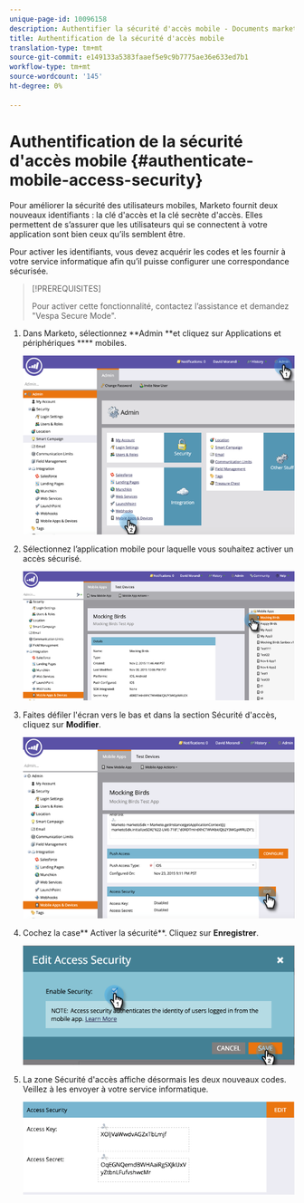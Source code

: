 ```yaml
---
unique-page-id: 10096158
description: Authentifier la sécurité d'accès mobile - Documents marketing - Documentation du produit
title: Authentification de la sécurité d'accès mobile
translation-type: tm+mt
source-git-commit: e149133a5383faaef5e9c9b7775ae36e633ed7b1
workflow-type: tm+mt
source-wordcount: '145'
ht-degree: 0%

---
```



# Authentification de la sécurité d&#39;accès mobile {#authenticate-mobile-access-security}

Pour améliorer la sécurité des utilisateurs mobiles, Marketo fournit deux nouveaux identifiants : la clé d&#39;accès et la clé secrète d&#39;accès. Elles permettent de s’assurer que les utilisateurs qui se connectent à votre application sont bien ceux qu’ils semblent être.

Pour activer les identifiants, vous devez acquérir les codes et les fournir à votre service informatique afin qu’il puisse configurer une correspondance sécurisée.

>[!PREREQUISITES]
>
>Pour activer cette fonctionnalité, contactez l’assistance et demandez &quot;Vespa Secure Mode&quot;.

1. Dans Marketo, sélectionnez **Admin **et cliquez sur Applications et périphériques **** mobiles.

   ![](assets/image2015-12-1-14-3a36-3a30.png)

1. Sélectionnez l’application mobile pour laquelle vous souhaitez activer un accès sécurisé.

   ![](assets/image2015-12-2-10-3a18-3a6.png)

1. Faites défiler l&#39;écran vers le bas et dans la section Sécurité d&#39;accès, cliquez sur **Modifier**.

   ![](assets/image2015-12-1-14-3a41-3a37.png)

1. Cochez la case** Activer la sécurité**. Cliquez sur **Enregistrer**.

   ![](assets/image2015-12-1-14-3a54-3a0.png)

1. La zone Sécurité d&#39;accès affiche désormais les deux nouveaux codes. Veillez à les envoyer à votre service informatique.

   ![](assets/image2015-12-1-14-3a57-3a34.png)


